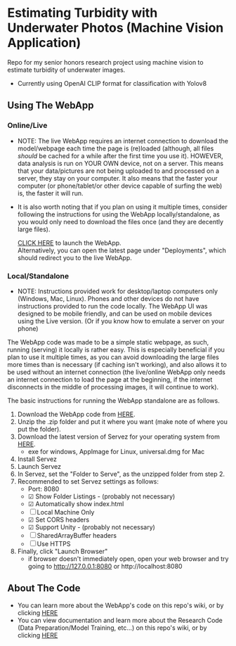 # Estimating Turbidity with Underwater Photos (Machine Vision Application)
Repo for my senior honors research project using machine vision to estimate turbidity of underwater images.

<!---
<a href="[link](https://github.com/YellowTeamRobot/AI_Turbidity_Honors2023-4/wiki)"><img src="./WebApp/V3/full.webp" /></a>
-->

- Currently using OpenAI CLIP format for classification with Yolov8

## Using The WebApp
### Online/Live
- NOTE: The live WebApp requires an internet connection to download the model/webpage each time the page is (re)loaded (although, all files *should* be cached for a while after the first time you use it). HOWEVER, data analysis is run on YOUR OWN device, not on a server. This means that your data/pictures are not being uploaded to and processed on a server, they stay on your computer. It also means that the faster your computer (or phone/tablet/or other device capable of surfing the web) is, the faster it will run.
- It is also worth noting that if you plan on using it multiple times, consider following the instructions for using the WebApp locally/standalone, as you would only need to download the files once (and they are decently large files).

  [CLICK HERE](https://ianrudy.com/Turbidity/) to launch the WebApp.  
  Alternatively, you can open the latest page under "Deployments", which should redirect you to the live WebApp.

### Local/Standalone
- NOTE: Instructions provided work for desktop/laptop computers only (Windows, Mac, Linux). Phones and other devices do not have instructions provided to run the code locally. The WebApp UI was designed to be mobile friendly, and can be used on mobile devices using the Live version. (Or if you know how to emulate a server on your phone)

The WebApp code was made to be a simple static webpage, as such, running (serving) it locally is rather easy. This is especially beneficial if you plan to use it multiple times, as you can avoid downloading the large files more times than is necessary (if caching isn't working), and also allows it to be used without an internet connection (the live/online WebApp only needs an internet connection to load the page at the beginning, if the internet disconnects in the middle of processing images, it will continue to work).


The basic instructions for running the WebApp standalone are as follows.
1. Download the WebApp code from [HERE](https://github.com/YellowTeamRobot/AI_Turbidity_Honors2023-4/releases/download/v1.0.0/Website.Standalone.zip).
2. Unzip the .zip folder and put it where you want (make note of where you put the folder).
3. Download the latest version of Servez for your operating system from <a href="[link](https://github.com/greggman/servez/releases/latest)">HERE</a>.
   - exe for windows, AppImage for Linux, universal.dmg for Mac
5. Install Servez
6. Launch Servez
7. In Servez, set the "Folder to Serve", as the unzipped folder from step 2.
8. Recommended to set Servez settings as follows:
   - Port: 8080
   - ☑ Show Folder Listings  -  (probably not necessary)
   - ☑ Automatically show index.html
   - ☐ Local Machine Only
   - ☑ Set CORS headers
   - ☑ Support Unity  -  (probably not necessary)
   - ☐ SharedArrayBuffer headers
   - ☐ Use HTTPS
8. Finally, click "Launch Browser"
   - if browser doesn't immediately open, open your web browser and try going to http://127.0.0.1:8080 or http://localhost:8080

## About The Code
- You can learn more about the WebApp's code on this repo's wiki, or by clicking [HERE](https://github.com/YellowTeamRobot/AI_Turbidity_Honors2023-4/wiki/Web-App)
- You can view documentation and learn more about the Research Code (Data Preparation/Model Training, etc...) on this repo's wiki, or by clicking [HERE](https://github.com/YellowTeamRobot/AI_Turbidity_Honors2023-4/wiki/Research-Code)
